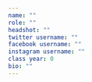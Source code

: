 ```yaml
---
name: ""
role: ""
headshot: ""
twitter username: ""
facebook username: ""
instagram username: ""
class year: 0
bio: ""
---
```

